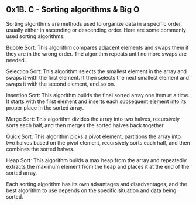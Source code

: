 ## 0x1B. C - Sorting algorithms & Big O

Sorting algorithms are methods used to organize data in a specific order, usually either in ascending or descending order. Here are some commonly used sorting algorithms:

Bubble Sort: This algorithm compares adjacent elements and swaps them if they are in the wrong order. The algorithm repeats until no more swaps are needed.

Selection Sort: This algorithm selects the smallest element in the array and swaps it with the first element. It then selects the next smallest element and swaps it with the second element, and so on.

Insertion Sort: This algorithm builds the final sorted array one item at a time. It starts with the first element and inserts each subsequent element into its proper place in the sorted array.

Merge Sort: This algorithm divides the array into two halves, recursively sorts each half, and then merges the sorted halves back together.

Quick Sort: This algorithm picks a pivot element, partitions the array into two halves based on the pivot element, recursively sorts each half, and then combines the sorted halves.

Heap Sort: This algorithm builds a max heap from the array and repeatedly extracts the maximum element from the heap and places it at the end of the sorted array.

Each sorting algorithm has its own advantages and disadvantages, and the best algorithm to use depends on the specific situation and data being sorted.
